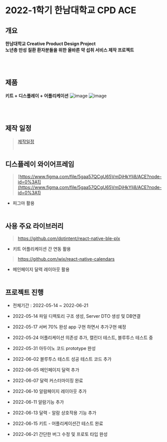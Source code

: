 # 2022-1학기 한남대학교 CPD ACE

## 개요
**한남대학교 Creative Product Design Project** <br/>
**노년층 만성 질환 환자분들을 위한 올바른 약 섭취 서비스 제작 프로젝트**

<br/><br/>
## 제품

**키트 + 디스플레이  + 어플리케이션**
![image](https://user-images.githubusercontent.com/42925746/175772021-8093ff30-a1f8-46d1-98e9-120f97ff1c14.png)
![image](https://user-images.githubusercontent.com/42925746/175772028-4ffd9bd0-ba71-436c-a885-421d1b0e4ae2.png)


<br/><br/>
## 제작 일정


> [제작일정](https://www.notion.so/f7e4edbade934d989d901cf52a58e419)
<br/><br/>
## 디스플레이 와이어프레임


> [https://www.figma.com/file/5gaa57QCgU65VmDjHkYIj8/ACE?node-id=0%3A1](https://www.figma.com/file/5gaa57QCgU65VmDjHkYIj8/ACE?node-id=0%3A1)
- 피그마 활용 
<br/><br/>

## 사용 주요 라이브러리

> https://github.com/dotintent/react-native-ble-plx
 - 키트 어플리케이션 간 연동 활용
> https://github.com/wix/react-native-calendars
 - 메인페이지 달력 레이아웃 활용
 <br/><br/>

## 프로젝트 진행
- 전체기간 : 2022-05-14 ~ 2022-06-21

- 2022-05-14 파일 디렉토리 구조 생성, Server DTO 생성 및 DB연결
- 2022-05-17 서버 70% 완성 app 구현 하면서 추가구현 예정
- 2022-05-24 어플리케이션 의존성 추가, 캘린더 테스트, 블루투스 테스트 중
- 2022-05-31 아두이노 코드 prototype 완성
- 2022-06-02 블루투스 테스트 성공 테스트 코드 추가
- 2022-06-05 메인페이지 달력 추가
- 2022-06-07 달력 커스터마이징 완료
- 2022-06-10 알람페이지 레이아웃 추가
- 2022-06-11 알람기능 추가
- 2022-06-13 달력 - 알람 상호작용 기능 추가
- 2022-06-15 키트 - 어플리케이션간 테스트 완료
- 2022-06-21 간단한 버그 수정 및 프로토 타입 완성
